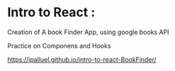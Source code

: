 # Intro to React :

Creation of A book Finder App, using google books API

Practice on Componens and Hooks

 https://jpalluel.github.io/intro-to-react-BookFinder/
